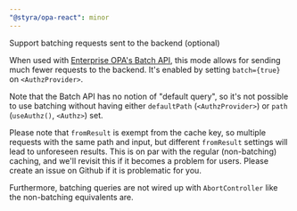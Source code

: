 ```yaml
---
"@styra/opa-react": minor
---
```


Support batching requests sent to the backend (optional)

When used with [Enterprise OPA's Batch API](https://docs.styra.com/enterprise-opa/reference/api-reference/batch-api), this mode allows for sending much
fewer requests to the backend. It's enabled by setting `batch={true}` on `<AuthzProvider>`.

Note that the Batch API has no notion of "default query", so it's not possible
to use batching without having either `defaultPath` (`<AuthzProvider>`) or
`path` (`useAuthz()`, `<Authz>`) set.

Please note that `fromResult` is exempt from the cache key, so multiple requests
with the same path and input, but different `fromResult` settings will lead to
unforeseen results.
This is on par with the regular (non-batching) caching, and we'll revisit this
if it becomes a problem for users. Please create an issue on Github if it is
problematic for you.

Furthermore, batching queries are not wired up with `AbortController` like the
non-batching equivalents are.
